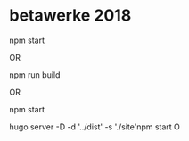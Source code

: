 # betawerke 2018

npm start

OR

npm run build

OR

npm start

hugo server -D -d '../dist' -s './site'npm start  O
